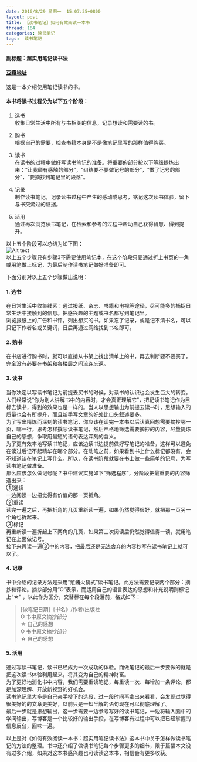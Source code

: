 ```yaml
---  
date: 2016/8/29 星期一  15:07:35+0800  
layout: post  
title: 【读书笔记】如何有效阅读一本书  
thread: 164  
categories: 读书笔记  
tags:  读书笔记  
---  
```

  
#### 副标题：超实用笔记读书法  
  
#### [豆瓣地址](https://book.douban.com/subject/26789567/)  
  
这是一本介绍使用笔记读书的书。  
  
#### 本书将读书过程分为以下五个阶段：  
1. 选书    
收集日常生活中所有与书相关的信息，记录想读和需要读的书。  
  
2. 购书  
根据自己的需要，检查书籍本身是不是像笔记里写的那样值得购买。  
  
3. 读书  
在读书的过程中做好写读书笔记的准备。将重要的部分按以下等级提炼出来：“让我颇有感触的部分”，“纠结要不要做记号的部分”，“做了记号的部分”，“要摘抄到笔记里的段落”。  
  
4. 记录  
制作读书笔记，记录读书过程中产生的感动或思考，铭记这次读书体验，留下与书交流过的证据。  
  
5. 活用  
通过再次浏览读书笔记，在检索和参考的过程中帮助自己获得智慧、得到提升。  
  
以上五个阶段可以总结为如下图：  
![Alt text](http://img.hkjdy.cn/howToReadABook/reading_steps.png)  
以上五个步骤只有步骤3不需要使用笔记本，在这个阶段只要通过折上书页的一角或用笔做上标记，为最后制作读书笔记做好准备即可。  
  
下面分别对以上五个步骤做出说明：  
  
#### 1. 选书  
在日常生活中收集线索：通过报纸、杂志、书籍和电视等途径，尽可能多的捕捉日常生活中接触到的信息。把感兴趣的主题或书名都写到笔记里。  
浏览报纸上的广告和书评，列出想买的书。如果忘了记录，或是记不清书名，可以只记下作者名或关键词，日后再通过网络找到书名即可。  
  
#### 2. 购书  
在书店进行购书时，就可以直接从书架上找出清单上的书，再去判断要不要买了，完全没有必要在书架和各楼层之间流连忘返。  
  
#### 3. 读书  
当你决定以写读书笔记为前提去买书的时候，对读书的认识也会发生巨大的转变。  
人们经常说“你为别人讲解书中的内容时，才会真正理解它”，把记读书笔记作为目标去读书，得到的效果也是一样的。当人以思想输出为前提去读书时，思想输入的质量也会有所提升，而且新手写文章的好处比口头叙述要多。  
为了写出精炼而深刻的读书笔记，你应该在读完一本书以后认真回想需要摘抄哪一页，哪一行，思考怎样撰写读书笔记，然后严格地筛选需要摘抄的内容，尽量提炼自己的感想，争取用最短的语句表达深刻的含义。  
为了更有效率地写读书笔记，应该边读书边提前做好写笔记的准备，这样可以避免在读过后记不起精华在哪个部分。在动笔之前，如果看到书上什么标记都没有，会不知道该在笔记上写什么。所以，在读书阶段就要在书上做一些简单的记号，为写读书笔记做准备。  
那么应该怎么做记号呢？书中建议实施如下“筛选程序”，分阶段把最重要的内容筛选出来：  
①通读  
一边阅读一边把觉得有价值的那一页折角。  
②重读  
读完一遍之后，再把折角的几页重新读一遍，如果仍然觉得很好，就把那一页另一个角也折起来。  
③标记  
再重新读一遍折起上下两角的几页，如果第三次阅读后仍然觉得值得一读，就用笔记在上面做记号。  
接下来再读一遍③中的内容，把最后还是无法舍弃的内容抄写在读书笔记上就可以了。  
  
#### 4. 记录  
书中介绍的记录方法是采用“葱鲔火锅式”读书笔记。此方法需要记录两个部分：摘抄和评论。摘抄部分用“O”表示，而运用自己的语言表达的感想和补充说明则标记上“☆” ，以此作为区分，交替标在每个段落前，格式如下：  
> [做笔记日期]《书名》/作者/出版社  
> O 书中原文摘抄部分  
> ☆ 自己的感想  
> O 书中原文摘抄部分  
> ☆ 自己的感想  
  
#### 5. 活用  
通过写读书笔记，读书已经成为一次成功的体验。而做笔记的最后一步要做的就是把这次读书体验利用起来，将其变为自己的精神财富。  
为了更好地消化书中内容，我们需要重读笔记，每重读一次、每增加一条评论，都是加深理解、开放新视野的好机会。  
读书笔记里大多是自己亲手抄下的选段，过一段时间再拿出来看看，会发现过觉得很美好的的文章更美好，以前只是一知半解的语句现在可以彻底理解了。  
最后一步就是思想输出，这一步需要一边参考写好的读书笔记，一边将输入脑中的学问输出，写博客是一个比较好的输出手段，在写博客有过程中可以把已经掌握的信息反刍，回味一遍。  
  
以上是对《如何有效阅读一本书：超实用笔记读书法》这本书中关于怎样做读书笔记的方法的整理。书中还介绍了做读书笔记每个步骤更多的细节，限于篇幅本文没有过多介绍，如果对这本书感兴趣也可读读这本书，相信会有更多收获。  
